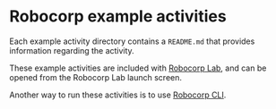 # Robocorp example activities

Each example activity directory contains a `README.md` that provides information regarding the activity.

These example activities are included with [Robocorp Lab](https://robocorp.com/download/), and can be opened from the Robocorp Lab launch screen.

Another way to run these activities is to use [Robocorp CLI](https://pypi.org/project/robocode/).
